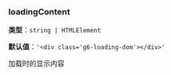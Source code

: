 ### loadingContent

**类型**：`string | HTMLElement`

**默认值**：`'<div class='g6-loading-dom'></div>'`

加载时的显示内容
